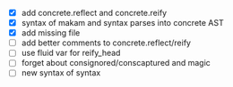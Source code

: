 - [x] add concrete.reflect and concrete.reify
- [x] syntax of makam and syntax parses into concrete AST
- [x] add missing file
- [ ] add better comments to concrete.reflect/reify
- [ ] use fluid var for reify_head
- [ ] forget about consignored/conscaptured and magic
- [ ] new syntax of syntax
